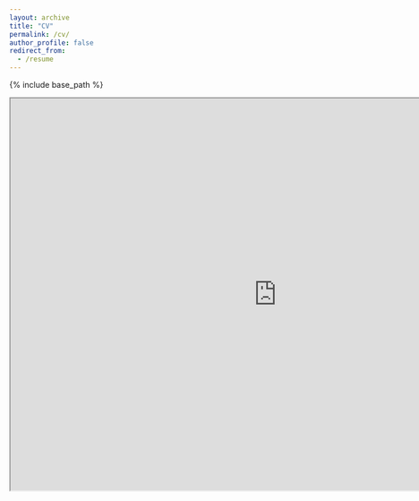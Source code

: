 ```yaml
---
layout: archive
title: "CV"
permalink: /cv/
author_profile: false
redirect_from:
  - /resume
---
```

{% include base_path %}

<iframe src="https://shubhammawa.github.io/files/Shubham_Mawa_Resume.pdf" width="950" height="700" align="middle"></iframe>

